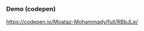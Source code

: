 ### Demo (codepen)
https://codepen.io/Moataz-Mohammady/full/RBbJLe/


[logo]: https://d33wubrfki0l68.cloudfront.net/399edfbd56860a94d3c5654ba51019817bf01495/d8901/img/freecodecamp.png "freecodecamp"
